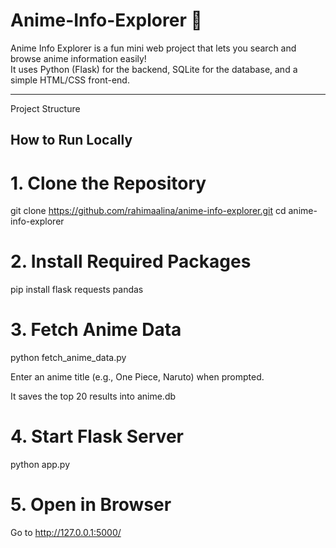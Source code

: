 # Anime-Info-Explorer 🎌

Anime Info Explorer is a fun mini web project that lets you search and browse anime information easily!  
It uses Python (Flask) for the backend, SQLite for the database, and a simple HTML/CSS front-end.

---

Project Structure

## How to Run Locally

# 1. Clone the Repository

git clone https://github.com/rahimaalina/anime-info-explorer.git
cd anime-info-explorer

# 2. Install Required Packages

pip install flask requests pandas

# 3. Fetch Anime Data

python fetch_anime_data.py

Enter an anime title (e.g., One Piece, Naruto) when prompted.

It saves the top 20 results into anime.db

# 4. Start Flask Server

python app.py

# 5. Open in Browser

Go to http://127.0.0.1:5000/




